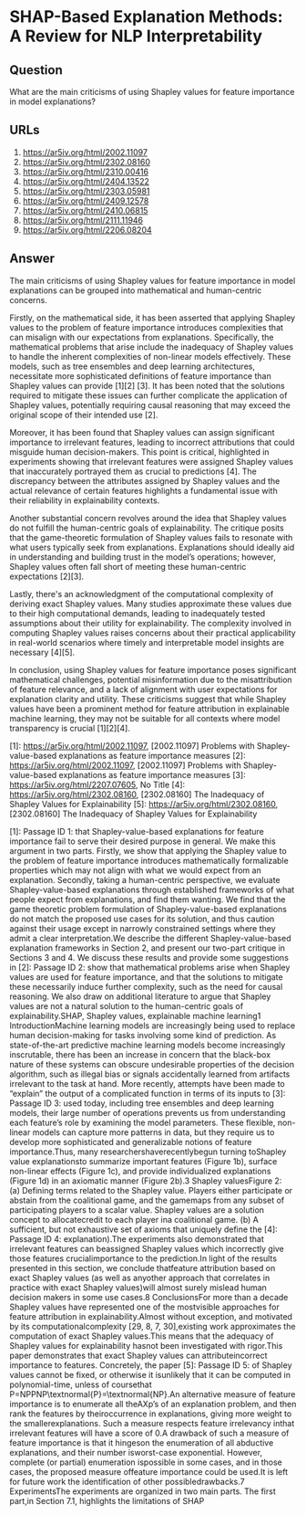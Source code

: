 # SHAP-Based Explanation Methods: A Review for NLP Interpretability

## Question

What are the main criticisms of using Shapley values for feature importance in model explanations?

## URLs

1. https://ar5iv.org/html/2002.11097
2. https://ar5iv.org/html/2302.08160
3. https://ar5iv.org/html/2310.00416
4. https://ar5iv.org/html/2404.13522
5. https://ar5iv.org/html/2303.05981
6. https://ar5iv.org/html/2409.12578
7. https://ar5iv.org/html/2410.06815
8. https://ar5iv.org/html/2111.11946
9. https://ar5iv.org/html/2206.08204

## Answer

The main criticisms of using Shapley values for feature importance in model explanations can be grouped into mathematical and human-centric concerns.

Firstly, on the mathematical side, it has been asserted that applying Shapley values to the problem of feature importance introduces complexities that can misalign with our expectations from explanations. Specifically, the mathematical problems that arise include the inadequacy of Shapley values to handle the inherent complexities of non-linear models effectively. These models, such as tree ensembles and deep learning architectures, necessitate more sophisticated definitions of feature importance than Shapley values can provide [1][2] [3]. It has been noted that the solutions required to mitigate these issues can further complicate the application of Shapley values, potentially requiring causal reasoning that may exceed the original scope of their intended use [2].

Moreover, it has been found that Shapley values can assign significant importance to irrelevant features, leading to incorrect attributions that could misguide human decision-makers. This point is critical, highlighted in experiments showing that irrelevant features were assigned Shapley values that inaccurately portrayed them as crucial to predictions [4]. The discrepancy between the attributes assigned by Shapley values and the actual relevance of certain features highlights a fundamental issue with their reliability in explainability contexts.

Another substantial concern revolves around the idea that Shapley values do not fulfill the human-centric goals of explainability. The critique posits that the game-theoretic formulation of Shapley values fails to resonate with what users typically seek from explanations. Explanations should ideally aid in understanding and building trust in the model’s operations; however, Shapley values often fall short of meeting these human-centric expectations [2][3].

Lastly, there's an acknowledgment of the computational complexity of deriving exact Shapley values. Many studies approximate these values due to their high computational demands, leading to inadequately tested assumptions about their utility for explainability. The complexity involved in computing Shapley values raises concerns about their practical applicability in real-world scenarios where timely and interpretable model insights are necessary [4][5].

In conclusion, using Shapley values for feature importance poses significant mathematical challenges, potential misinformation due to the misattribution of feature relevance, and a lack of alignment with user expectations for explanation clarity and utility. These criticisms suggest that while Shapley values have been a prominent method for feature attribution in explainable machine learning, they may not be suitable for all contexts where model transparency is crucial [1][2][4].

[1]: https://ar5iv.org/html/2002.11097, [2002.11097] Problems with Shapley-value-based explanations as feature importance measures
[2]: https://ar5iv.org/html/2002.11097, [2002.11097] Problems with Shapley-value-based explanations as feature importance measures
[3]: https://ar5iv.org/html/2207.07605, No Title
[4]: https://ar5iv.org/html/2302.08160, [2302.08160] The Inadequacy of Shapley Values for Explainability
[5]: https://ar5iv.org/html/2302.08160, [2302.08160] The Inadequacy of Shapley Values for Explainability

[1]: Passage ID 1: that Shapley-value-based explanations for feature importance fail to serve their desired purpose in general. We make this argument in two parts. Firstly, we show that applying the Shapley value to the problem of feature importance introduces mathematically formalizable properties which may not align with what we would expect from an explanation. Secondly, taking a human-centric perspective, we evaluate Shapley-value-based explanations through established frameworks of what people expect from explanations, and find them wanting. We find that the game theoretic problem formulation of Shapley-value-based explanations do not match the proposed use cases for its solution, and thus caution against their usage except in narrowly constrained settings where they admit a clear interpretation.We describe the different Shapley-value-based explanation frameworks in Section 2, and present our two-part critique in Sections 3 and 4. We discuss these results and provide some suggestions in
[2]: Passage ID 2: show that mathematical problems arise when Shapley values are used for feature importance, and that the solutions to mitigate these necessarily induce further complexity, such as the need for causal reasoning. We also draw on additional literature to argue that Shapley values are not a natural solution to the human-centric goals of explainability.SHAP, Shapley values, explainable machine learning1 IntroductionMachine learning models are increasingly being used to replace human decision-making for tasks involving some kind of prediction. As state-of-the-art predictive machine learning models become increasingly inscrutable, there has been an increase in concern that the black-box nature of these systems can obscure undesirable properties of the decision algorithm, such as illegal bias or signals accidentally learned from artifacts irrelevant to the task at hand. More recently, attempts have been made to “explain” the output of a complicated function in terms of its inputs to
[3]: Passage ID 3: used today, including tree ensembles and deep learning models, their large number of operations prevents us from understanding each feature’s role by examining the model parameters. These flexible, non-linear models can capture more patterns in data, but they require us to develop more sophisticated and generalizable notions of feature importance.Thus, many researchershaverecentlybegun turning toShapley value explanationsto summarize important features (Figure 1b), surface non-linear effects (Figure 1c), and provide individualized explanations (Figure 1d) in an axiomatic manner (Figure 2b).3 Shapley valuesFigure 2: (a) Defining terms related to the Shapley value. Players either participate or abstain from the coalitional game, and the gamemaps from any subset of participating players to a scalar value. Shapley values are a solution concept to allocatecredit to each player ina coalitional game. (b) A sufficient, but not exhaustive set of axioms that uniquely define the
[4]: Passage ID 4: explanation).The experiments also demonstrated that irrelevant features can beassigned Shapley values which incorrectly give those features crucialimportance to the prediction.In light of the results presented in this section, we conclude thatfeature attribution based on exact Shapley values (as well as anyother approach that correlates in practice with exact Shapley values)will almost surely mislead human decision makers in some use cases.8 ConclusionsFor more than a decade Shapley values have represented one of the mostvisible approaches for feature attribution in explainability.Almost without exception, and motivated by its computationalcomplexity [29, 8, 7, 30],existing work approximates the computation of exact Shapley values.This means that the adequacy of Shapley values for explainability hasnot been investigated with rigor.This paper demonstrates that exact Shapley values can attributeincorrect importance to features. Concretely, the paper
[5]: Passage ID 5: of Shapley values cannot be fixed, or otherwise it isunlikely that it can be computed in polynomial-time, unless of coursethat P=NPPNP\textnormal{P}=\textnormal{NP}.An alternative measure of feature importance is to enumerate all theAXp’s of an explanation problem, and then rank the features by theiroccurrence in explanations, giving more weight to the smallerexplanations. Such a measure respects feature irrelevancy inthat irrelevant features will have a score of 0.A drawback of such a measure of feature importance is that it hingeson the enumeration of all abductive explanations, and their number isworst-case exponential. However, complete (or partial) enumeration ispossible in some cases, and in those cases, the proposed measure offeature importance could be used.It is left for future work the identification of other possibledrawbacks.7 ExperimentsThe experiments are organized in two main parts. The first part,in Section 7.1, highlights the limitations of SHAP